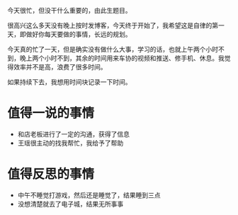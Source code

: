 今天很忙，但没干什么重要的，由此生题目。

很高兴这么多天没有晚上按时发博客，今天终于开始了，我希望这是自律的第一天，即做好你每天要做的事情，长远的规划。

今天真的忙了一天，但是确实没有做什么大事，学习的话，也就上午两个小时不到，晚上两个小时不到，其余的时间用来车协的视频和推送、修手机、休息。我觉得效率并不是高，浪费了很多时间。

如果持续下去，我想用时间块记录一下时间。

# 值得一说的事情

+ 和店老板进行了一定的沟通，获得了信息
+ 王瑶很主动的找我帮忙，我给予了帮助

# 值得反思的事情

+ 中午不睡觉打游戏，然后还是睡觉了，结果睡到三点
+ 没想清楚就去了电子城，结果无所事事
